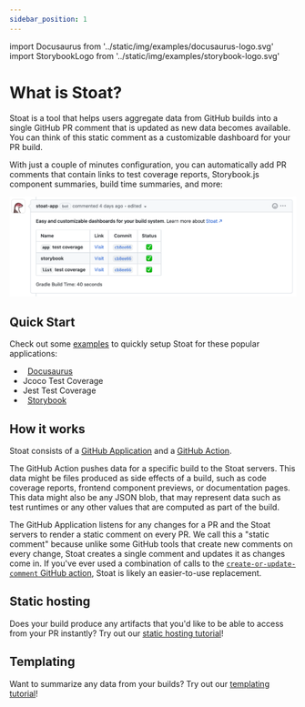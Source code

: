 ```yaml
---
sidebar_position: 1
---
```


import Docusaurus from '../static/img/examples/docusaurus-logo.svg'
import StorybookLogo from '../static/img/examples/storybook-logo.svg'

# What is Stoat?

Stoat is a tool that helps users aggregate data from GitHub builds into a single
GitHub PR comment that is updated as new data becomes available. You can think of this
static comment as a customizable dashboard for your PR build.

With just a couple of minutes configuration, you can automatically add PR comments that contain links to test coverage reports, Storybook.js component summaries, build time summaries, and more:

![Stoat Screenshot](../static/img/example-screenshot.png)

## Quick Start

Check out some [examples](category/examples) to quickly setup Stoat for these popular applications:

<ul>
  <li><Docusaurus width={16} height={16} />&nbsp;&nbsp;<a href="examples/docusaurus">Docusaurus</a></li>
  <li>Jcoco Test Coverage</li>
  <li>Jest Test Coverage</li>
  <li><StorybookLogo width={13} height={16} />&nbsp;&nbsp;<a href="examples/storybook">Storybook</a></li>
</ul>

## How it works

Stoat consists of a [GitHub Application](https://github.com/apps/stoat-app) and a [GitHub Action](https://github.com/stoat-dev/stoat-action).

The GitHub Action pushes data for a specific build to the Stoat servers. This data might be files produced as side effects of a build, such as
code coverage reports, frontend component previews, or documentation pages. This data might also be any JSON blob, that may represent
data such as test runtimes or any other values that are computed as part of the build.

The GitHub Application listens for any changes for a PR and the Stoat servers to render a static comment on every
PR. We call this a "static comment" because unlike some GitHub tools that create new comments on every change, Stoat creates 
a single comment and updates it as changes come in. 
If you've ever used a combination of calls to the [`create-or-update-comment` GitHub action](https://github.com/peter-evans/create-or-update-comment), Stoat
is likely an easier-to-use replacement.

## Static hosting

Does your build produce any artifacts that you'd like to be able to access from your PR instantly? Try out our [static hosting tutorial](tutorials/static-hosting)!

## Templating

Want to summarize any data from your builds? Try out our [templating tutorial](tutorials/templating)!
